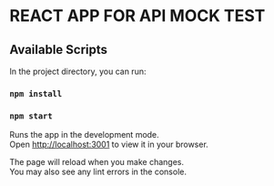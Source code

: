 # REACT APP FOR API MOCK TEST 

## Available Scripts

In the project directory, you can run:
### `npm install`

### `npm start`

Runs the app in the development mode.\
Open [http://localhost:3001](http://localhost:3001) to view it in your browser.

The page will reload when you make changes.\
You may also see any lint errors in the console.


